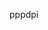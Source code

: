 <span data-ttu-id="b1919-101">ppp</span><span class="sxs-lookup"><span data-stu-id="b1919-101">dpi</span></span>